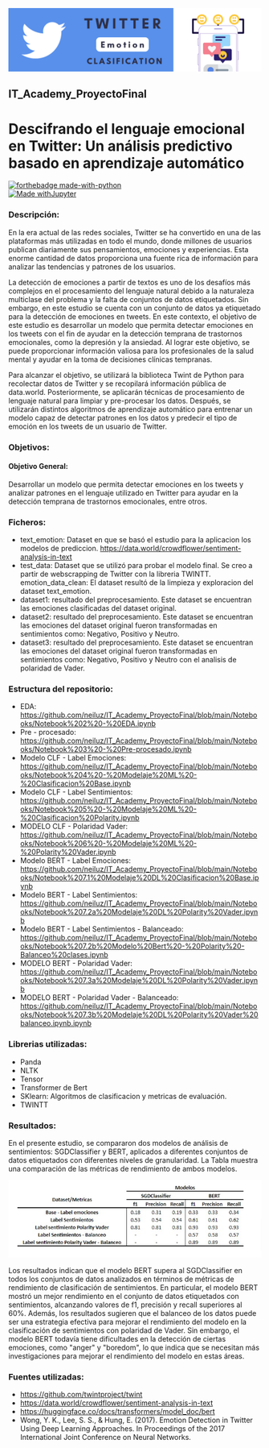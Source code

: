 [![twitter](https://github.com/neiluz/IT_Academy_ProyectoFinal/blob/main/twitter.png)](https://www.github.com/)  


## IT_Academy_ProyectoFinal
# Descifrando el lenguaje emocional en Twitter: Un análisis predictivo basado en aprendizaje automático
[![forthebadge made-with-python](http://ForTheBadge.com/images/badges/made-with-python.svg)](https://www.python.org/)  
[![Made withJupyter](https://img.shields.io/badge/Made%20with-Jupyter-orange?style=for-the-badge&logo=Jupyter)](https://jupyter.org/try)

### Descripción:
En la era actual de las redes sociales, Twitter se ha convertido en una de las plataformas más utilizadas en todo el mundo, donde millones de usuarios publican diariamente sus pensamientos, emociones y experiencias. Esta enorme cantidad de datos proporciona una fuente rica de información para analizar las tendencias y patrones de los usuarios. 

La detección de emociones a partir de textos es uno de los desafíos más complejos en el procesamiento del lenguaje natural debido a la naturaleza multiclase del problema y la falta de conjuntos de datos etiquetados. Sin embargo, en este estudio se cuenta con un conjunto de datos ya etiquetado para la detección de emociones en tweets. En este contexto, el objetivo de este estudio es desarrollar un modelo que permita detectar emociones en los tweets con el fin de ayudar en la detección temprana de trastornos emocionales, como la depresión y la ansiedad. Al lograr este objetivo, se puede proporcionar información valiosa para los profesionales de la salud mental y ayudar en la toma de decisiones clínicas tempranas.

Para alcanzar el objetivo, se utilizará la biblioteca Twint de Python para recolectar datos de Twitter y se recopilará información pública de data.world. Posteriormente, se aplicarán técnicas de procesamiento de lenguaje natural para limpiar y pre-procesar los datos. Después, se utilizarán distintos algoritmos de aprendizaje automático para entrenar un modelo capaz de detectar patrones en los datos y predecir el tipo de emoción en los tweets de un usuario de Twitter.

### Objetivos:
#### Objetivo General:
Desarrollar un modelo que permita detectar emociones en los tweets y analizar patrones en el lenguaje utilizado en Twitter para ayudar en la detección temprana de trastornos emocionales, entre otros.

### Ficheros:
* text_emotion: Dataset en que se basó el estudio para la aplicacion los modelos de prediccion. https://data.world/crowdflower/sentiment-analysis-in-text
* test_data: Dataset que se utilizó para probar el modelo final. Se creo a partir de webscrapping de Twitter con la libreria TWINTT. 
emotion_data_clean: El dataset resultó de la limpieza y exploracion del dataset text_emotion.
* dataset1: resultado del preprocesamiento. Este dataset se encuentran las emociones clasificadas del dataset original.
* dataset2: resultado del preprocesamiento. Este dataset se encuentran las emociones  del dataset original fueron transformadas en sentimientos como: Negativo, Positivo y Neutro.
* dataset3: resultado del preprocesamiento. Este dataset se encuentran las emociones  del dataset original fueron transformadas en sentimientos como: Negativo, Positivo y Neutro con el analisis de polaridad de Vader.

### Estructura del repositorio:
* EDA: https://github.com/neiluz/IT_Academy_ProyectoFinal/blob/main/Notebooks/Notebook%202%20-%20EDA.ipynb
* Pre - procesado: https://github.com/neiluz/IT_Academy_ProyectoFinal/blob/main/Notebooks/Notebook%203%20-%20Pre-procesado.ipynb
* Modelo CLF - Label Emociones: https://github.com/neiluz/IT_Academy_ProyectoFinal/blob/main/Notebooks/Notebook%204%20-%20Modelaje%20ML%20-%20Clasificacion%20Base.ipynb
* Modelo CLF - Label Sentimientos: https://github.com/neiluz/IT_Academy_ProyectoFinal/blob/main/Notebooks/Notebook%205%20-%20Modelaje%20ML%20-%20Clasificacion%20Polarity.ipynb
* MODELO CLF - Polaridad Vader: https://github.com/neiluz/IT_Academy_ProyectoFinal/blob/main/Notebooks/Notebook%206%20-%20Modelaje%20ML%20-%20Polarity%20Vader.ipynb
* Modelo BERT - Label Emociones: https://github.com/neiluz/IT_Academy_ProyectoFinal/blob/main/Notebooks/Notebook%207.1%20Modelaje%20DL%20Clasificacion%20Base.ipynb
* Modelo BERT - Label Sentimientos: https://github.com/neiluz/IT_Academy_ProyectoFinal/blob/main/Notebooks/Notebook%207.2a%20Modelaje%20DL%20Polarity%20Vader.ipynb
* Modelo BERT - Label Sentimientos - Balanceado: https://github.com/neiluz/IT_Academy_ProyectoFinal/blob/main/Notebooks/Notebook%207.2b%20Modelo%20Bert%20-%20Polarity%20-Balanceo%20clases.ipynb
* MODELO BERT - Polaridad Vader: https://github.com/neiluz/IT_Academy_ProyectoFinal/blob/main/Notebooks/Notebook%207.3a%20Modelaje%20DL%20Polarity%20Vader.ipynb
* MODELO BERT - Polaridad Vader - Balanceado: https://github.com/neiluz/IT_Academy_ProyectoFinal/blob/main/Notebooks/Notebook%207.3b%20Modelaje%20DL%20Polarity%20Vader%20balanceo.ipynb.ipynb

### Librerias utilizadas:
* Panda
* NLTK
* Tensor 
* Transformer de Bert 
* SKlearn: Algoritmos de clasificacion y metricas de evaluación.
* TWINTT

### Resultados:
En el presente estudio, se compararon dos modelos de análisis de sentimientos: SGDClassifier y BERT, aplicados a diferentes conjuntos de datos etiquetados con diferentes niveles de granularidad. La Tabla  muestra una comparación de las métricas de rendimiento de ambos modelos. 

[![libro](https://github.com/neiluz/IT_Academy_ProyectoFinal/blob/main/Libro1-htm.jpg)](https://www.github.com/) 

Los resultados indican que el modelo BERT supera al SGDClassifier en todos los conjuntos de datos analizados en términos de métricas de rendimiento de clasificación de sentimientos. En particular, el modelo BERT mostró un mejor rendimiento en el conjunto de datos etiquetados con sentimientos, alcanzando valores de f1, precisión y recall superiores al 60%. Además, los resultados sugieren que el balanceo de los datos puede ser una estrategia efectiva para mejorar el rendimiento del modelo en la clasificación de sentimientos con polaridad de Vader. Sin embargo, el modelo BERT todavía tiene dificultades en la detección de ciertas emociones, como "anger" y "boredom", lo que indica que se necesitan más investigaciones para mejorar el rendimiento del modelo en estas áreas.

### Fuentes utilizadas:
*  https://github.com/twintproject/twint
*  https://data.world/crowdflower/sentiment-analysis-in-text
* https://huggingface.co/docs/transformers/model_doc/bert
* Wong, Y. K., Lee, S. S., & Hung, E. (2017). Emotion Detection in Twitter Using Deep Learning Approaches. In Proceedings of the 2017 International Joint Conference on 
Neural Networks.
